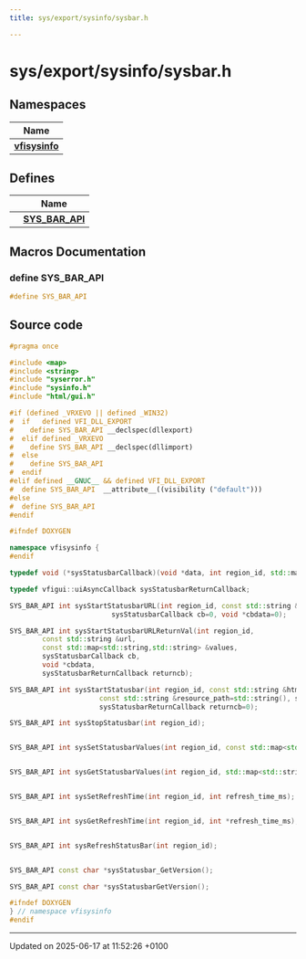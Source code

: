 ```yaml
---
title: sys/export/sysinfo/sysbar.h

---
```


# sys/export/sysinfo/sysbar.h



## Namespaces

| Name           |
| -------------- |
| **[vfisysinfo](namespacevfisysinfo.md)**  |

## Defines

|                | Name           |
| -------------- | -------------- |
|  | **[SYS_BAR_API](group__sysbar.md#define-sys-bar-api)**  |




## Macros Documentation

### define SYS_BAR_API

```cpp
#define SYS_BAR_API 
```


## Source code

```cpp
#pragma once

#include <map>
#include <string>
#include "syserror.h"
#include "sysinfo.h"
#include "html/gui.h"

#if (defined _VRXEVO || defined _WIN32)
#  if   defined VFI_DLL_EXPORT
#    define SYS_BAR_API __declspec(dllexport)
#  elif defined _VRXEVO
#    define SYS_BAR_API __declspec(dllimport) 
#  else
#    define SYS_BAR_API
#  endif
#elif defined __GNUC__ && defined VFI_DLL_EXPORT
#  define SYS_BAR_API  __attribute__((visibility ("default")))
#else
#  define SYS_BAR_API
#endif

#ifndef DOXYGEN

namespace vfisysinfo {
#endif

typedef void (*sysStatusbarCallback)(void *data, int region_id, std::map<std::string,std::string> &values);

typedef vfigui::uiAsyncCallback sysStatusbarReturnCallback;

SYS_BAR_API int sysStartStatusbarURL(int region_id, const std::string &url, const std::map<std::string,std::string> &values,
                         sysStatusbarCallback cb=0, void *cbdata=0);

SYS_BAR_API int sysStartStatusbarURLReturnVal(int region_id, 
        const std::string &url, 
        const std::map<std::string,std::string> &values, 
        sysStatusbarCallback cb, 
        void *cbdata,
        sysStatusbarReturnCallback returncb);

SYS_BAR_API int sysStartStatusbar(int region_id, const std::string &html, const std::map<std::string, std::string> &values,
                      const std::string &resource_path=std::string(), sysStatusbarCallback cb=0, void *cbdata=0,
                      sysStatusbarReturnCallback returncb=0);

SYS_BAR_API int sysStopStatusbar(int region_id);


SYS_BAR_API int sysSetStatusbarValues(int region_id, const std::map<std::string,std::string> &values);


SYS_BAR_API int sysGetStatusbarValues(int region_id, std::map<std::string,std::string> &values);


SYS_BAR_API int sysSetRefreshTime(int region_id, int refresh_time_ms);


SYS_BAR_API int sysGetRefreshTime(int region_id, int *refresh_time_ms);


SYS_BAR_API int sysRefreshStatusBar(int region_id);


SYS_BAR_API const char *sysStatusbar_GetVersion();

SYS_BAR_API const char *sysStatusbarGetVersion();

#ifndef DOXYGEN
} // namespace vfisysinfo
#endif
```


-------------------------------

Updated on 2025-06-17 at 11:52:26 +0100
